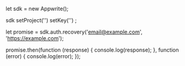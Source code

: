 let sdk = new Appwrite();

sdk
    setProject('')
    setKey('')
;

let promise = sdk.auth.recovery('email@example.com', 'https://example.com');

promise.then(function (response) {
    console.log(response);
}, function (error) {
    console.log(error);
});